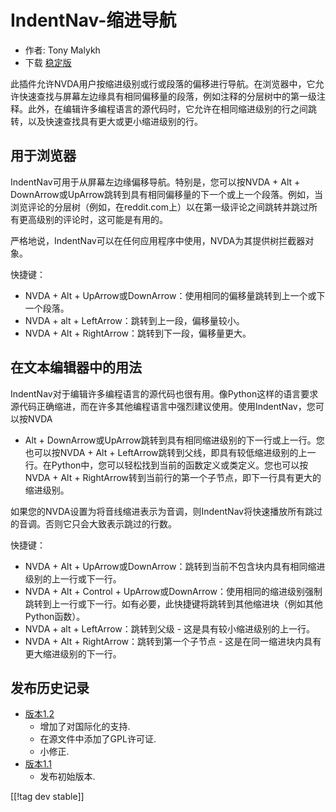 # IndentNav-缩进导航 #

* 作者: Tony Malykh
* 下载 [稳定版][1]

此插件允许NVDA用户按缩进级别或行或段落的偏移进行导航。在浏览器中，它允许快速查找与屏幕左边缘具有相同偏移量的段落，例如注释的分层树中的第一级注释。此外，在编辑许多编程语言的源代码时，它允许在相同缩进级别的行之间跳转，以及快速查找具有更大或更小缩进级别的行。

## 用于浏览器
IndentNav可用于从屏幕左边缘偏移导航。特别是，您可以按NVDA + Alt +
DownArrow或UpArrow跳转到具有相同偏移量的下一个或上一个段落。例如，当浏览评论的分层树（例如，在reddit.com上）以在第一级评论之间跳转并跳过所有更高级别的评论时，这可能是有用的。

严格地说，IndentNav可以在任何应用程序中使用，NVDA为其提供树拦截器对象。

快捷键：

* NVDA + Alt + UpArrow或DownArrow：使用相同的偏移量跳转到上一个或下一个段落。
* NVDA + alt + LeftArrow：跳转到上一段，偏移量较小。
* NVDA + Alt + RightArrow：跳转到下一段，偏移量更大。

## 在文本编辑器中的用法
IndentNav对于编辑许多编程语言的源代码也很有用。像Python这样的语言要求源代码正确缩进，而在许多其他编程语言中强烈建议使用。使用IndentNav，您可以按NVDA
+ Alt + DownArrow或UpArrow跳转到具有相同缩进级别的下一行或上一行。您也可以按NVDA + Alt +
LeftArrow跳转到父线，即具有较低缩进级别的上一行。在Python中，您可以轻松找到当前的函数定义或类定义。您也可以按NVDA + Alt +
RightArrow转到当前行的第一个子节点，即下一行具有更大的缩进级别。

如果您的NVDA设置为将音线缩进表示为音调，则IndentNav将快速播放所有跳过的音调。否则它只会大致表示跳过的行数。

快捷键：

* NVDA + Alt + UpArrow或DownArrow：跳转到当前不包含块内具有相同缩进级别的上一行或下一行。
* NVDA + Alt + Control +
  UpArrow或DownArrow：使用相同的缩进级别强制跳转到上一行或下一行。如有必要，此快捷键将跳转到其他缩进块（例如其他Python函数）。
* NVDA + alt + LeftArrow：跳转到父级 - 这是具有较小缩进级别的上一行。
* NVDA + Alt + RightArrow：跳转到第一个子节点 - 这是在同一缩进块内具有更大缩进级别的下一行。

## 发布历史记录
* [版本1.2](https://github.com/mltony/nvda-indent-nav/raw/master/releases/IndentNav-1.2.nvda-addon)
  * 增加了对国际化的支持.
  * 在源文件中添加了GPL许可证.
  * 小修正.
* [版本1.1](https://github.com/mltony/nvda-indent-nav/raw/master/releases/IndentNav-1.1.nvda-addon)
  * 发布初始版本.

[[!tag dev stable]]

[1]: https://www.nvaccess.org/addonStore/legacy?file=indentnav
